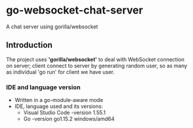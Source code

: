 # go-websocket-chat-server
A chat server using gorilla/websocket
####  
## Introduction
The project uses **'gorilla/websocket'** to deal with WebSocket connection on server; client connect to server by generating random user, so as many as individual 'go run' for client we have user.  

### IDE and language version
- Written in a go-module-aware mode
- IDE, language used and its versions:
  - Visual Studio Code -version 1.55.1
  - Go -version go1.15.2 windows/amd64



